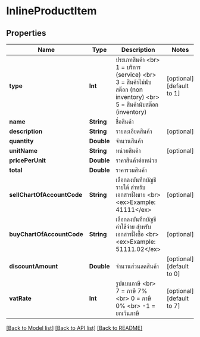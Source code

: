 # InlineProductItem

## Properties
Name | Type | Description | Notes
------------ | ------------- | ------------- | -------------
**type** | **Int** | ประเภทสินค้า &lt;br&gt; 1 &#x3D; บริการ (service) &lt;br&gt; 3 &#x3D; สินค้าไม่นับสต๊อก (non inventory) &lt;br&gt; 5 &#x3D; สินค้านับสต๊อก (inventory) | [optional] [default to 1]
**name** | **String** | ชื่อสินค้า | 
**description** | **String** | รายละเอียดสินค้า | [optional] 
**quantity** | **Double** | จำนวนสินค้า | 
**unitName** | **String** | หน่วยสินค้า | [optional] 
**pricePerUnit** | **Double** | ราคาสินค้าต่อหน่วย | 
**total** | **Double** | ราคารวมสินค้า | 
**sellChartOfAccountCode** | **String** | เลือกลงบันทึกบัญชีรายได้ สำหรับเอกสารฝั่งขาย &lt;br&gt; &lt;ex&gt;Example: 41111&lt;/ex&gt; | [optional] 
**buyChartOfAccountCode** | **String** | เลือกลงบันทึกบัญชีค่าใช้จ่าย สำหรับเอกสารฝั่งซื้อ &lt;br&gt; &lt;ex&gt;Example: 51111.02&lt;/ex&gt; | [optional] 
**discountAmount** | **Double** | จำนวนส่วนลดสินค้า | [optional] [default to 0]
**vatRate** | **Int** | รูปแบบภาษี &lt;br&gt; 7 &#x3D; ภาษี 7% &lt;br&gt; 0 &#x3D; ภาษี 0% &lt;br&gt; -1 &#x3D; ยกเว้นภาษี | [optional] [default to 7]

[[Back to Model list]](../README.md#documentation-for-models) [[Back to API list]](../README.md#documentation-for-api-endpoints) [[Back to README]](../README.md)


